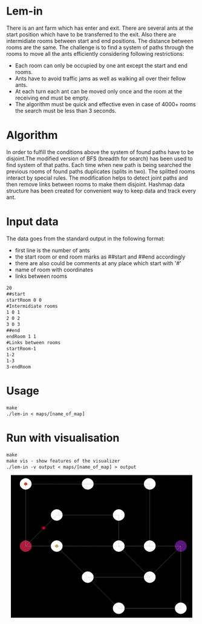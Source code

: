 # Lem-in

  There is an ant farm which has enter and exit. There are several ants at the start position which have to be transferred to the exit. Also there are intermidiate rooms between start and end positions. The distance between rooms are the same. The challenge is to find a system of paths through the rooms to move all the ants efficiently considering following restrictions:
  

- Each room can only be occupied by one ant except the start and end rooms.
- Ants have to avoid traffic jams as well as walking all over their fellow ants.
- At each turn each ant can be moved only once and the room at the receiving end must be empty.
- The algorithm must be quick and effective even in case of 4000+ rooms the search must be less than 3 seconds.

# Algorithm

  In order to fulfill the conditions above the system of found paths have to be disjoint.The modified version of BFS (breadth for search) has been used to find system of that paths.
  Each time when new path is being searched the previous rooms of found paths duplicates (splits in two). The splitted rooms interact by special rules. The modification helps to detect joint paths and then remove links between rooms to make them disjoint.
  Hashmap data structure has been created for convenient way to keep data and track every ant.
  
 # Input data
 
  The data goes from the standard output in the following format:
  
  - first line is the number of ants
  - the start room or end room marks as ##start and ##end accordingly
  - there are also could be comments at any place which start with '#'
  - name of room with coordinates
  - links between rooms
  
  ```
  20
  ##start
  startRoom 0 0
  #Intermidiate rooms
  1 0 1
  2 0 2
  3 0 3
  ##end
  endRoom 1 1
  #Links between rooms
  startRoom-1
  1-2
  1-3
  3-endRoom
  ```
 
# Usage

```
make
./lem-in < maps/[name_of_map]
```

# Run with visualisation

```
make
make vis - show features of the visualizer
./lem-in -v output < maps/[name_of_map] > output
```

<p align="center"><img src="giphy.gif"></p>
  
